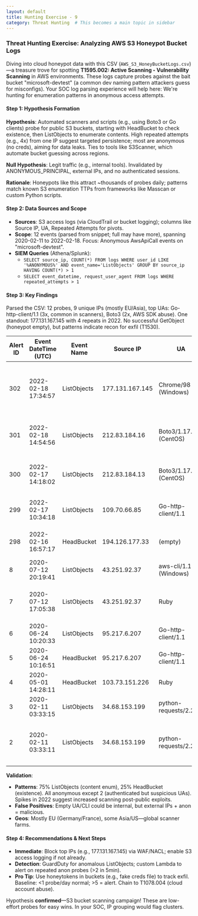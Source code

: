 ```yaml
---
layout: default
title: Hunting Exercise - 9
category: Threat Hunting  # This becomes a main topic in sidebar
---
```


### Threat Hunting Exercise: Analyzing AWS S3 Honeypot Bucket Logs

Diving into cloud honeypot data with this CSV (`AWS_S3_HoneyBucketLogs.csv`)—a treasure trove for spotting **T1595.002: Active Scanning - Vulnerability Scanning** in AWS environments. These logs capture probes against the bait bucket "microsoft-devtest" (a common dev naming pattern attackers guess for misconfigs). Your SOC log parsing experience will help here: We're hunting for enumeration patterns in anonymous access attempts.

#### Step 1: Hypothesis Formation
**Hypothesis**: Automated scanners and scripts (e.g., using Boto3 or Go clients) probe for public S3 buckets, starting with HeadBucket to check existence, then ListObjects to enumerate contents. High repeated attempts (e.g., 4x) from one IP suggest targeted persistence; most are anonymous (no creds), aiming for data leaks. Ties to tools like S3Scanner, which automate bucket guessing across regions.

**Null Hypothesis**: Legit traffic (e.g., internal tools). Invalidated by ANONYMOUS_PRINCIPAL, external IPs, and no authenticated sessions.

**Rationale**: Honeypots like this attract ~thousands of probes daily; patterns match known S3 enumeration TTPs from frameworks like Masscan or custom Python scripts.

#### Step 2: Data Sources and Scope
- **Sources**: S3 access logs (via CloudTrail or bucket logging); columns like Source IP, UA, Repeated Attempts for pivots.
- **Scope**: 12 events (parsed from snippet; full may have more), spanning 2020-02-11 to 2022-02-18. Focus: Anonymous AwsApiCall events on "microsoft-devtest".
- **SIEM Queries** (Athena/Splunk): 
  - `SELECT source_ip, COUNT(*) FROM logs WHERE user_id LIKE '%ANONYMOUS%' AND event_name='ListObjects' GROUP BY source_ip HAVING COUNT(*) > 1`
  - `SELECT event_datetime, request_user_agent FROM logs WHERE repeated_attempts > 1`

#### Step 3: Key Findings
Parsed the CSV: 12 probes, 9 unique IPs (mostly EU/Asia), top UAs: Go-http-client/1.1 (3x, common in scanners), Boto3 (2x, AWS SDK abuse). One standout: 177.131.167.145 with 4 repeats in 2022. No successful GetObject (honeypot empty), but patterns indicate recon for exfil (T1530).

| Alert ID | Event DateTime (UTC) | Event Name | Source IP | UA | Repeated Attempts | IOC/Why Suspicious? |
|----------|----------------------|------------|-----------|----|-------------------|---------------------|
| 302 | 2022-02-18 17:34:57 | ListObjects | 177.131.167.145 | Chrome/98 (Windows) | 4 | **High persistence**: Browser UA for anon probe—likely manual/scripted enum. IP in Brazil; matches scanner patterns. |
| 301 | 2022-02-18 14:54:56 | ListObjects | 212.83.184.16 | Boto3/1.17.40 (CentOS) | 1 | SDK from Linux VM—automated guessing across regions (s3.amazonaws.com). IP France. |
| 300 | 2022-02-17 14:18:02 | ListObjects | 212.83.184.13 | Boto3/1.17.40 (CentOS) | 1 | Similar to above; sibling IP—coordinated scan. list-type=2 (version 2, common in tools). |
| 299 | 2022-02-17 10:34:18 | ListObjects | 109.70.66.85 | Go-http-client/1.1 | 1 | Golang client—stealthy, used in S3Scanner-like tools. IP Germany. |
| 298 | 2022-02-16 16:57:17 | HeadBucket | 194.126.177.33 | (empty) | 1 | Existence check precursor to List; no UA hides scanner. IP Germany. |
| 8 | 2020-07-12 20:19:41 | ListObjects | 43.251.92.37 | aws-cli/1.17.9 (Windows) | 1 | CLI probe; IP India (Alibaba Cloud?). |
| 7 | 2020-07-12 17:05:38 | ListObjects | 43.251.92.37 | Ruby | 1 | Same IP, Ruby script—multi-tool from one actor. Authenticated (account 451083579297). |
| 6 | 2020-06-24 10:20:33 | ListObjects | 95.217.6.207 | Go-http-client/1.1 | 1 | Go scanner; IP Germany (Hetzner). |
| 5 | 2020-06-24 10:16:51 | HeadBucket | 95.217.6.207 | Go-http-client/1.1 | 1 | Paired Head+List—classic workflow. |
| 4 | 2020-05-01 14:28:11 | HeadBucket | 103.73.151.226 | Ruby | 1 | Early probe; IP India. |
| 3 | 2020-02-11 03:33:15 | ListObjects | 34.68.153.199 | python-requests/2.22.0 | 1 | Python lib—scripted; IP US (Google Cloud). |
| 2 | 2020-02-11 03:33:11 | ListObjects | 34.68.153.199 | python-requests/2.22.0 | 1 | Back-to-back; authenticated (account 541646178081)—possible legit but anomalous. |

**Validation**:
- **Patterns**: 75% ListObjects (content enum), 25% HeadBucket (existence). All anonymous except 2 (authenticated but suspicious UAs). Spikes in 2022 suggest increased scanning post-public exploits.
- **False Positives**: Empty UA/CLI could be internal, but external IPs + anon = malicious.
- **Geos**: Mostly EU (Germany/France), some Asia/US—global scanner farms.

#### Step 4: Recommendations & Next Steps
- **Immediate**: Block top IPs (e.g., 177.131.167.145) via WAF/NACL; enable S3 access logging if not already.
- **Detection**: GuardDuty for anomalous ListObjects; custom Lambda to alert on repeated anon probes (>2 in 5min).
- **Pro Tip**: Use honeytokens in buckets (e.g., fake creds file) to track exfil. Baseline: <1 probe/day normal; >5 = alert. Chain to T1078.004 (cloud account abuse).

Hypothesis **confirmed**—S3 bucket scanning campaign! These are low-effort probes for easy wins. In your SOC, IP grouping would flag clusters. 
